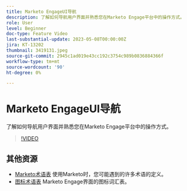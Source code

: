 ```yaml
---
title: Marketo EngageUI导航
description: 了解如何导航用户界面并熟悉您在Marketo Engage平台中的操作方式。
role: User
level: Beginner
doc-type: Feature Video
last-substantial-update: 2023-05-08T00:00:00Z
jira: KT-13202
thumbnail: 3419131.jpeg
source-git-commit: 2945c1ad019e43cc192c3754c989b0836884366f
workflow-type: tm+mt
source-wordcount: '90'
ht-degree: 0%

---
```



# Marketo EngageUI导航

了解如何导航用户界面并熟悉您在Marketo Engage平台中的操作方式。

>[!VIDEO](https://video.tv.adobe.com/v/3419131/?learn=on)

## 其他资源

* [Marketo术语表](https://experienceleague.adobe.com/docs/marketo/using/getting-started-with-marketo/marketo-glossary.html?lang=en)
使用Marketo时，您可能遇到的许多术语的定义。
* [图标术语表](https://experienceleague.adobe.com/docs/marketo/using/product-docs/marketo-engage-modern-ux/icon-glossary.html?lang=en)
Marketo Engage界面的图标词汇表。
